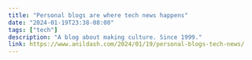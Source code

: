 ```yaml
---
title: "Personal blogs are where tech news happens"
date: "2024-01-19T23:38-08:00"
tags: ["tech"]
description: "A blog about making culture. Since 1999."
link: https://www.anildash.com/2024/01/19/personal-blogs-tech-news/
---
```

